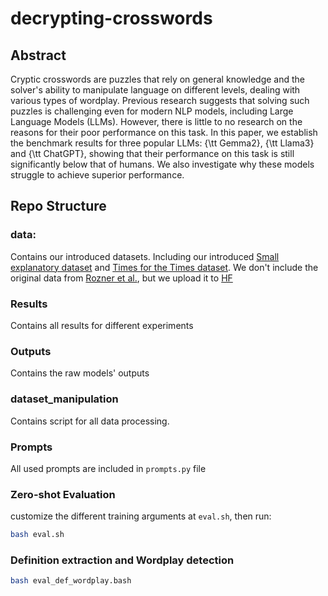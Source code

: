 # decrypting-crosswords

## Abstract
Cryptic crosswords are puzzles that rely on general knowledge and the solver's ability to manipulate language on different levels, dealing with various types of wordplay. Previous research suggests that solving such puzzles is challenging even for modern NLP models, including Large Language Models (LLMs). However, there is little to no research on the reasons for their poor performance on this task. In this paper, we establish the benchmark results for three popular LLMs: {\tt Gemma2}, {\tt Llama3} and {\tt ChatGPT}, showing that their performance on this task is still significantly below that of humans. We also investigate why these models struggle to achieve superior performance.


## Repo Structure

### data:
Contains our introduced datasets. Including our introduced [Small explanatory dataset](https://huggingface.co/datasets/boda/small_explanatory_dataset) and [Times for the Times dataset]([url](https://huggingface.co/datasets/boda/times_for_the_times_sampled)).  We don't include the original data from [Rozner et al.](https://arxiv.org/abs/2104.08620), but we upload it to [HF](https://huggingface.co/datasets/boda/guardian_naive_random)


### Results
Contains all results for different experiments

### Outputs
Contains the raw models' outputs
### dataset_manipulation
Contains script for all data processing.


### Prompts
All used prompts are included in `prompts.py` file

### Zero-shot Evaluation
customize the different training arguments at `eval.sh`, then run:

```bash
bash eval.sh
```
### Definition  extraction and Wordplay detection
```bash
bash eval_def_wordplay.bash
```
### 
